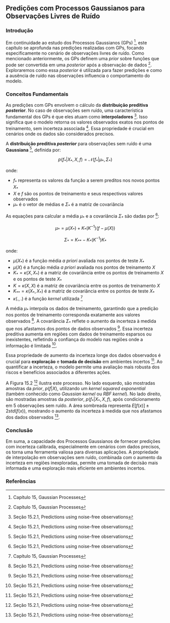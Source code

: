 ## Predições com Processos Gaussianos para Observações Livres de Ruído

### Introdução
Em continuidade ao estudo dos Processos Gaussianos (GPs) [^1], este capítulo se aprofunda nas predições realizadas com GPs, focando especificamente no cenário de observações livres de ruído. Como mencionado anteriormente, os GPs definem uma *prior* sobre funções que pode ser convertida em uma *posterior* após a observação de dados [^1]. Exploraremos como essa *posterior* é utilizada para fazer predições e como a ausência de ruído nas observações influencia o comportamento do modelo.

### Conceitos Fundamentais

As predições com GPs envolvem o cálculo da **distribuição preditiva *posterior***. No caso de observações sem ruído, uma característica fundamental dos GPs é que eles atuam como **interpoladores** [^3]. Isso significa que o modelo retorna os valores observados exatos nos pontos de treinamento, sem incerteza associada [^3]. Essa propriedade é crucial em cenários onde os dados são considerados precisos.

A **distribuição preditiva *posterior*** para observações sem ruído é uma **Gaussiana** [^3], definida por:

$$ p(f_*|X_*, X, f) = \mathcal{N}(f_*|\mu_*, \Sigma_*) $$

onde:

*   $f_*$ representa os valores da função a serem preditos nos novos pontos $X_*$
*   $X$ e $f$ são os pontos de treinamento e seus respectivos valores observados
*   $\mu_*$ é o vetor de médias e $\Sigma_*$ é a matriz de covariância

As equações para calcular a média $\mu_*$ e a covariância $\Sigma_*$ são dadas por [^3]:

$$ \mu_* = \mu(X_*) + K_*(K^{-1})(f - \mu(X)) $$

$$ \Sigma_* = K_{**} - K_*(K^{-1})K_* $$

onde:

*   $\mu(X_*)$ é a função média *a priori* avaliada nos pontos de teste $X_*$
*   $\mu(X)$ é a função média *a priori* avaliada nos pontos de treinamento $X$
*   $K_* = \kappa(X, X_*)$ é a matriz de covariância entre os pontos de treinamento $X$ e os pontos de teste $X_*$
*   $K = \kappa(X, X)$ é a matriz de covariância entre os pontos de treinamento $X$
*   $K_{**} = \kappa(X_*, X_*)$ é a matriz de covariância entre os pontos de teste $X_*$
*   $\kappa(.,.)$ é a função *kernel* utilizada [^1]

A média $\mu_*$ interpola os dados de treinamento, garantindo que a predição nos pontos de treinamento corresponda exatamente aos valores observados [^3]. A covariância $\Sigma_*$ reflete o aumento da incerteza à medida que nos afastamos dos pontos de dados observados [^3]. Essa incerteza preditiva aumenta em regiões com dados de treinamento esparsos ou inexistentes, refletindo a confiança do modelo nas regiões onde a informação é limitada [^3].

Essa propriedade de aumento da incerteza longe dos dados observados é crucial para **exploração** e **tomada de decisão** em ambientes incertos [^3]. Ao quantificar a incerteza, o modelo permite uma avaliação mais robusta dos riscos e benefícios associados a diferentes ações.

A Figura 15.2 [^3] ilustra este processo. No lado esquerdo, são mostradas amostras da *prior*, $p(f|X)$, utilizando um *kernel squared exponential* (também conhecido como *Gaussian kernel* ou *RBF kernel*). No lado direito, são mostradas amostras da *posterior*, $p(f_*|X_*, X, f)$, após condicionamento em 5 observações sem ruído. A área sombreada representa $E[f(x)] \pm 2std(f(x))$, mostrando o aumento da incerteza à medida que nos afastamos dos dados observados [^3].

### Conclusão

Em suma, a capacidade dos Processos Gaussianos de fornecer predições com incerteza calibrada, especialmente em cenários com dados precisos, os torna uma ferramenta valiosa para diversas aplicações. A propriedade de interpolação em observações sem ruído, combinada com o aumento da incerteza em regiões inexploradas, permite uma tomada de decisão mais informada e uma exploração mais eficiente em ambientes incertos.

### Referências
[^1]: Capítulo 15, Gaussian Processes
[^3]: Seção 15.2.1, Predictions using noise-free observations
<!-- END -->